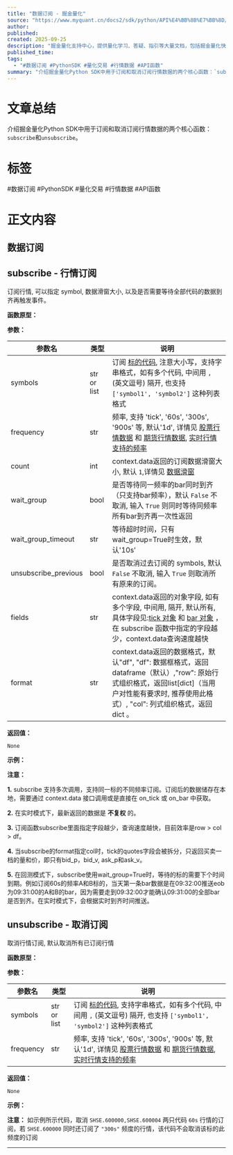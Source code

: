 ```yaml
---
title: "数据订阅 - 掘金量化"
source: "https://www.myquant.cn/docs2/sdk/python/API%E4%BB%8B%E7%BB%8D/%E6%95%B0%E6%8D%AE%E8%AE%A2%E9%98%85.html#subscribe-%E8%A1%8C%E6%83%85%E8%AE%A2%E9%98%85"
author:
published:
created: 2025-09-25
description: "掘金量化支持中心，提供量化学习、答疑、指引等大量文档，包括掘金量化快速入门、操作指引、Python SDK内容、C++ SDK内容、C# SDK内容、Matlab SDK内容、基础数据、行情数据、量化数据、常见问题、量化工具等文档"
published_time:
tags:
  - "#数据订阅 #PythonSDK #量化交易 #行情数据 #API函数"
summary: "介绍掘金量化Python SDK中用于订阅和取消订阅行情数据的两个核心函数：`subscribe`和`unsubscribe`。"
---
```

# 文章总结
介绍掘金量化Python SDK中用于订阅和取消订阅行情数据的两个核心函数：`subscribe`和`unsubscribe`。
# 标签
#数据订阅 #PythonSDK #量化交易 #行情数据 #API函数
# 正文内容
## 数据订阅

## subscribe - 行情订阅

订阅行情, 可以指定 symbol, 数据滑窗大小, 以及是否需要等待全部代码的数据到齐再触发事件。

**函数原型：**

**参数：**

| 参数名 | 类型 | 说明 |
| --- | --- | --- |
| symbols | str or list | 订阅 [标的代码](https://www.myquant.cn/docs2/sdk/python/%E5%8F%98%E9%87%8F%E7%BA%A6%E5%AE%9A.html#symbol-%E4%BB%A3%E7%A0%81%E6%A0%87%E8%AF%86), 注意大小写，支持字串格式，如有多个代码, 中间用 `,` (英文逗号) 隔开, 也支持 `['symbol1', 'symbol2']` 这种列表格式 |
| frequency | str | 频率, 支持 'tick', '60s', '300s', '900s' 等, 默认'1d', 详情见 [股票行情数据](https://www.myquant.cn/docs2/docs/index.html#%E8%A1%8C%E6%83%85%E6%95%B0%E6%8D%AE) 和 [期货行情数据](https://www.myquant.cn/docs2/docs/%E6%9C%9F%E8%B4%A7.html#%E8%A1%8C%E6%83%85%E6%95%B0%E6%8D%AE), [实时行情支持的频率](https://www.myquant.cn/docs2/faq/%E6%95%B0%E6%8D%AE%E9%97%AE%E9%A2%98.html#%E8%AE%A2%E9%98%85%E5%AE%9E%E6%97%B6%E6%95%B0%E6%8D%AE%E6%94%AF%E6%8C%81%E5%93%AA%E4%BA%9B%E9%A2%91%E7%8E%87) |
| count | int | context.data返回的订阅数据滑窗大小, 默认 `1`,详情见 [数据滑窗](https://www.myquant.cn/docs2/sdk/python/API%E4%BB%8B%E7%BB%8D/%E8%A1%8C%E6%83%85%E6%95%B0%E6%8D%AE%E6%9F%A5%E8%AF%A2%E5%87%BD%E6%95%B0%EF%BC%88%E5%85%8D%E8%B4%B9%EF%BC%89.html#context-data-%E6%9F%A5%E8%AF%A2%E8%AE%A2%E9%98%85%E6%95%B0%E6%8D%AE) |
| wait\_group | bool | 是否等待同一频率的bar同时到齐（只支持bar频率），默认 `False` 不取消, 输入 `True` 则同时等待同频率所有bar到齐再一次性返回 |
| wait\_group\_timeout | str | 等待超时时间，只有wait\_group=True时生效，默认'10s' |
| unsubscribe\_previous | bool | 是否取消过去订阅的 symbols, 默认 `False` 不取消, 输入 `True` 则取消所有原来的订阅。 |
| fields | str | context.data返回的对象字段, 如有多个字段, 中间用, 隔开, 默认所有, 具体字段见:[tick 对象](https://www.myquant.cn/docs2/sdk/python/%E6%95%B0%E6%8D%AE%E7%BB%93%E6%9E%84.html#tick-tick-%E5%AF%B9%E8%B1%A1) 和 [bar 对象](https://www.myquant.cn/docs2/sdk/python/%E6%95%B0%E6%8D%AE%E7%BB%93%E6%9E%84.html#bar-bar-%E5%AF%B9%E8%B1%A1) ，在 subscribe 函数中指定的字段越少，context.data查询速度越快 |
| format | str | context.data返回的数据格式，默认"df", "df": 数据框格式，返回dataframe（默认）,"row": 原始行式组织格式，返回list\[dict\]（当用户对性能有要求时, 推荐使用此格式）, "col": 列式组织格式，返回dict 。 |

**返回值：**

`None`

**示例：**

**注意：**

**1.** subscribe 支持多次调用，支持同一标的不同频率订阅。订阅后的数据储存在本地，需要通过 context.data 接口调用或是直接在 on\_tick 或 on\_bar 中获取。

**2.** 在实时模式下，最新返回的数据是 **不复权** 的。

**3.** 订阅函数subscribe里面指定字段越少，查询速度越快，目前效率是row > col > df。

**4.** 当subscribe的format指定col时，tick的quotes字段会被拆分，只返回买卖一档的量和价，即只有bid\_p，bid\_v, ask\_p和ask\_v。

**5.** 在回测模式下，subscribe使用wait\_group=True时，等待的标的需要下个时间到期。例如订阅60s的频率A和B标的，当天第一条bar数据是在09:32:00推送eob为09:31:00的A和B的bar，因为需要走到09:32:00才能确认09:31:00的全部bar是否到齐。在实时模式下，会根据实时到齐时间推送。

## unsubscribe - 取消订阅

取消行情订阅, 默认取消所有已订阅行情

**函数原型：**

**参数：**

| 参数名 | 类型 | 说明 |
| --- | --- | --- |
| symbols | str or list | 订阅 [标的代码](https://www.myquant.cn/docs2/sdk/python/%E5%8F%98%E9%87%8F%E7%BA%A6%E5%AE%9A.html#symbol-%E4%BB%A3%E7%A0%81%E6%A0%87%E8%AF%86), 支持字串格式，如有多个代码, 中间用 `,` (英文逗号) 隔开, 也支持 `['symbol1', 'symbol2']` 这种列表格式 |
| frequency | str | 频率, 支持 'tick', '60s', '300s', '900s' 等, 默认'1d', 详情见 [股票行情数据](https://www.myquant.cn/docs2/docs/index.html#%E8%A1%8C%E6%83%85%E6%95%B0%E6%8D%AE) 和 [期货行情数据](https://www.myquant.cn/docs2/docs/%E6%9C%9F%E8%B4%A7.html#%E8%A1%8C%E6%83%85%E6%95%B0%E6%8D%AE), [实时行情支持的频率](https://www.myquant.cn/docs2/faq/%E6%95%B0%E6%8D%AE%E9%97%AE%E9%A2%98.html#%E8%AE%A2%E9%98%85%E5%AE%9E%E6%97%B6%E6%95%B0%E6%8D%AE%E6%94%AF%E6%8C%81%E5%93%AA%E4%BA%9B%E9%A2%91%E7%8E%87) |

**返回值：**

`None`

**示例：**

**注意：** 如示例所示代码，取消 `SHSE.600000,SHSE.600004` 两只代码 `60s` 行情的订阅，若 `SHSE.600000` 同时还订阅了 `"300s"` 频度的行情，该代码不会取消该标的此频度的订阅

---